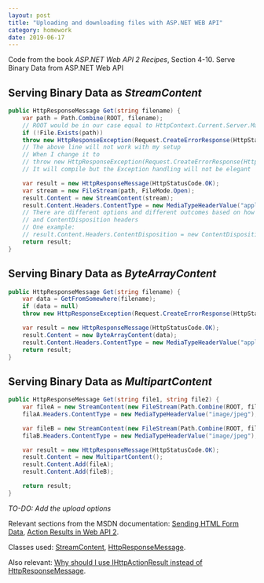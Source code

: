 ```yaml
---
layout: post
title: "Uploading and downloading files with ASP.NET WEB API"
category: homework
date: 2019-06-17
---
```


Code from the book *ASP.NET Web API 2 Recipes*, Section 4-10. Serve Binary Data from ASP.NET Web API

## Serving Binary Data as *StreamContent*

```csharp
public HttpResponseMessage Get(string filename) {
    var path = Path.Combine(ROOT, filename);
    // ROOT would be in our case equal to HttpContext.Current.Server.MapPath("~/App_Data");
    if (!File.Exists(path))
    throw new HttpResponseException(Request.CreateErrorResponse(HttpStatusCode.NotFound));
    // The above line will not work with my setup
    // When I change it to 
    // throw new HttpResponseException(Request.CreateErrorResponse(HttpStatusCode.NotFound, "Not found"));
    // It will compile but the Exception handling will not be elegant

    var result = new HttpResponseMessage(HttpStatusCode.OK);
    var stream = new FileStream(path, FileMode.Open);
    result.Content = new StreamContent(stream);
    result.Content.Headers.ContentType = new MediaTypeHeaderValue("application/octet-stream");
    // There are different options and different outcomes based on how you set up the ContentType
    // and ContentDisposition headers
    // One example:
    // result.Content.Headers.ContentDisposition = new ContentDispositionHeaderValue("attachment") { FileName = name };
    return result;
}
```

## Serving Binary Data as *ByteArrayContent*

```csharp
public HttpResponseMessage Get(string filename) {
    var data = GetFromSomewhere(filename);
    if (data = null)
    throw new HttpResponseException(Request.CreateErrorResponse(HttpStatusCode.NotFound));

    var result = new HttpResponseMessage(HttpStatusCode.OK);
    result.Content = new ByteArrayContent(data);
    result.Content.Headers.ContentType = new MediaTypeHeaderValue("application/octet-stream");
    return result;
}
```

## Serving Binary Data as *MultipartContent*

```csharp
public HttpResponseMessage Get(string file1, string file2) {
    var fileA = new StreamContent(new FileStream(Path.Combine(ROOT, file1), FileMode.Open));
    filaA.Headers.ContentType = new MediaTypeHeaderValue("image/jpeg");

    var fileB = new StreamContent(new FileStream(Path.Combine(ROOT, file2), FileMode.Open));
    filaB.Headers.ContentType = new MediaTypeHeaderValue("image/jpeg");

    var result = new HttpResponseMessage(HttpStatusCode.OK);
    result.Content = new MultipartContent();
    result.Content.Add(fileA);
    result.Content.Add(fileB);

    return result;
}
```

*TO-DO: Add the upload options*

Relevant sections from the MSDN documentation: [Sending HTML Form Data](https://docs.microsoft.com/en-us/aspnet/web-api/overview/advanced/sending-html-form-data-part-2), [Action Results in Web API 2](https://docs.microsoft.com/en-us/aspnet/web-api/overview/getting-started-with-aspnet-web-api/action-results).

Classes used: [StreamContent](https://docs.microsoft.com/en-us/dotnet/api/system.net.http.streamcontent), [HttpResponseMessage](https://docs.microsoft.com/en-us/dotnet/api/system.net.http.httpresponsemessage).

Also relevant: [Why should I use IHttpActionResult instead of HttpResponseMessage](https://stackoverflow.com/questions/21758615/why-should-i-use-ihttpactionresult-instead-of-httpresponsemessage).